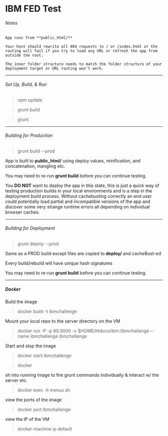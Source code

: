 # IBM FED Test

###### Notes

    App runs from **public_html/**

    Your host should rewrite all 404 requests to / or /index.html or the routing will fail if you try to load any URL or refresh the app from outside the root.

    The inner folder structure needs to match the folder structure of your deployment target or URL routing won't work.

---

###### Set Up, Build, & Run

> npm update

> grunt build

> grunt

---

###### Building for Production

> grunt build --prod

App is built to **public_html/** using deploy values, minification, and concatenation, mangling etc.

You may need to re-run **grunt build** before you can continue testing.

You **DO NOT** want to deploy the app in this state, this is just a quick way of testing production builds in your local environments and is a step in the deployment build process.  Without cachebusting correctly an end user could potentially load partial and incompatible versions of the app and discover some very strange runtime errors all depending on individual browser caches.

---

###### Building for Deployment

> grunt deploy --prod

Same as a PROD build except files are copied to **deploy/** and cacheBust-ed

Every build/rebuild will have unique hash signatures

You may need to re-run **grunt build** before you can continue testing.


---

##### Docker

Build the image

> docker build -t ibmchallenge


Mount your local repo to the server directory on the VM

> docker run -P -p 80:3000 -v $HOME/htdocs/ibm:/ibmchallenge --name ibmchallenge ibmchallenge

Start and stop the image

> docker start ibmchallenge

> docker


sh into running image to fire grunt commands individually & interact w/ the server etc.

> docker exec -it menus sh


view the ports of the image

> docker port ibmchallenge

view the IP of the VM

> docker-machine ip default
